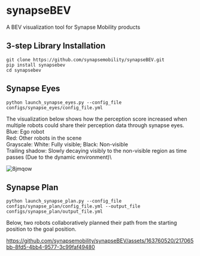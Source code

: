 # synapseBEV
A BEV visualization tool for Synapse Mobility products


## 3-step Library Installation
```
git clone https://github.com/synapsemobility/synapseBEV.git
pip install synapsebev
cd synapsebev
```


## Synapse Eyes
```
python launch_synapse_eyes.py --config_file configs/synapse_eyes/config_file.yml
```
The visualization below shows how the perception score increased when multiple robots could share their perception data through synapse eyes. \
Blue: Ego robot\
Red: Other robots in the scene\
Grayscale: White: Fully visible; Black: Non-visible\
Trailing shadow: Slowly decaying visibly to the non-visible region as time passes (Due to the dynamic environment)\


![8jmqow](https://github.com/synapsemobility/synapseBEV/assets/163760520/b386a16d-ada6-46e1-bff8-3e251ab94b83)






## Synapse Plan
```
python launch_synapse_plan.py --config_file configs/synapse_plan/config_file.yml --output_file configs/synapse_plan/output_file.yml 
```

Below, two robots collaboratively planned their path from the starting position to the goal position. 

https://github.com/synapsemobility/synapseBEV/assets/163760520/217065bb-8fd5-4bb4-9577-3c99faf49480

